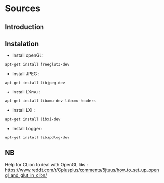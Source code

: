 # Sources
## Introduction

## Instalation
- Install openGL:
```
apt-get install freeglut3-dev
```

- Install JPEG :
```
apt-get install libjpeg-dev
```

- Install LXmu :
```
apt-get install libxmu-dev libxmu-headers
```

- Install LXi :
```
apt-get install libxi-dev
```
- Install Logger :
```
apt-get install libspdlog-dev
```

## NB
Help for CLion to deal with OpenGL libs : 
https://www.reddit.com/r/Cplusplus/comments/5jtuus/how_to_set_up_opengl_and_glut_in_clion/